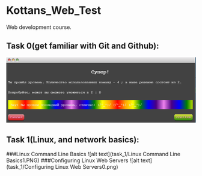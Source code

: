 # Kottans_Web_Test
Web development course.

## Task 0(get familiar with Git and Github):
![alt text](task_0/git.PNG)
## Task 1(Linux, and network basics):
###Linux Command Line Basics
![alt text](task_1/Linux Command Line Basics1.PNG)
###Configuring Linux Web Servers
![alt text](task_1/Configuring Linux Web Servers0.png) 
